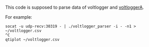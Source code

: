 This code is supposed to parse data of voltlogger and [voltloggerA](https://devel.mephi.ru/dyokunev/voltloggerA).

For example:

    socat -u udp-recv:30319 - | ./voltlogger_parser -i - -n1 > ~/voltlogger.csv
    ^C
    qtiplot ~/voltlogger.csv
